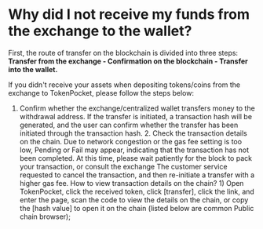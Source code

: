 # Why did I not receive my funds from the exchange to the wallet?

First, the route of transfer on the blockchain is divided into three steps: **Transfer from the exchange - Confirmation on the blockchain - Transfer into the wallet.** 

If you didn't receive your assets when depositing tokens/coins from the exchange to TokenPocket, please follow the steps below: 

1. Confirm whether the exchange/centralized wallet transfers money to the withdrawal address. If the transfer is initiated, a transaction hash will be generated, and the user can confirm whether the transfer has been initiated through the transaction hash. 2. Check the transaction details on the chain. Due to network congestion or the gas fee setting is too low, Pending or Fail may appear, indicating that the transaction has not been completed. At this time, please wait patiently for the block to pack your transaction, or consult the exchange The customer service requested to cancel the transaction, and then re-initiate a transfer with a higher gas fee. How to view transaction details on the chain? 1\) Open TokenPocket, click the received token, click \[transfer\], click the link, and enter the page, scan the code to view the details on the chain, or copy the \[hash value\] to open it on the chain \(listed below are common Public chain browser\);


